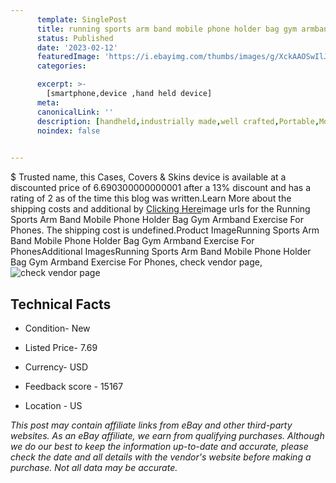 ```yaml
---
      template: SinglePost
      title: running sports arm band mobile phone holder bag gym armband exercise for phones
      status: Published
      date: '2023-02-12'
      featuredImage: 'https://i.ebayimg.com/thumbs/images/g/XckAAOSwIlJfaIB7/s-l225.jpg'
      categories: 

      excerpt: >-
        [smartphone,device ,hand held device]
      meta:
      canonicalLink: ''
      description: [handheld,industrially made,well crafted,Portable,Mobile,Compact,Convenient,Lightweight,Maneuverable,Man-portable,Miniature,Carriable,Hand-held,Light,Holdable,Transportable,Mobile device,Pocket-sized,On-the-go,Wireless,Cordless,Compact size,Convenient size, smartphone,device ,hand held device]
      noindex: false

        
---
```

$
    Trusted name, this Cases, Covers & Skins device is available at a discounted price of 6.690300000000001 after a 13% discount and has a rating of 2 as of the time this blog was written.Learn More about the shipping costs and additional by [Clicking Here](https://www.ebay.com/itm/184457338608?hash=item2af2839ef0%3Ag%3AXckAAOSwIlJfaIB7&mkevt=1&mkcid=1&mkrid=711-53200-19255-0&campid=%253CePNCampaignId%253E&customid=%253CreferenceId%253E&toolid=10049)image urls for the Running Sports Arm Band Mobile Phone Holder Bag Gym Armband Exercise For Phones. The shipping cost is undefined.Product ImageRunning Sports Arm Band Mobile Phone Holder Bag Gym Armband Exercise For PhonesAdditional ImagesRunning Sports Arm Band Mobile Phone Holder Bag Gym Armband Exercise For Phones, check vendor page, ![check vendor page](https://origin-galleryplus.ebayimg.com/ws/web/184457338608_2_0_1/225x225.jpg,https://origin-galleryplus.ebayimg.com/ws/web/184457338608_3_0_1/225x225.jpg,https://origin-galleryplus.ebayimg.com/ws/web/184457338608_4_0_1/225x225.jpg,https://origin-galleryplus.ebayimg.com/ws/web/184457338608_5_0_1/225x225.jpg,https://origin-galleryplus.ebayimg.com/ws/web/184457338608_6_0_1/225x225.jpg,https://origin-galleryplus.ebayimg.com/ws/web/184457338608_7_0_1/225x225.jpg,https://origin-galleryplus.ebayimg.com/ws/web/184457338608_8_0_1/225x225.jpg,https://origin-galleryplus.ebayimg.com/ws/web/184457338608_9_0_1/225x225.jpg,https://origin-galleryplus.ebayimg.com/ws/web/184457338608_10_0_1/225x225.jpg,https://origin-galleryplus.ebayimg.com/ws/web/184457338608_11_0_1/225x225.jpg,https://origin-galleryplus.ebayimg.com/ws/web/184457338608_12_0_1/225x225.jpg)
    
    

 ## Technical Facts 



     
      

 - Condition- New 


      

 - Listed Price- 7.69 


      

 - Currency- USD 


      

 - Feedback score - 15167 


      

 - Location - US 


      
      

 *_This post may contain affiliate links from eBay and other third-party websites. As an eBay affiliate, we earn from qualifying purchases. Although we do our best to keep the information up-to-date and accurate, please check the date and all details with the vendor's website before making a purchase. Not all data may be accurate._*



    
    
    
    
    